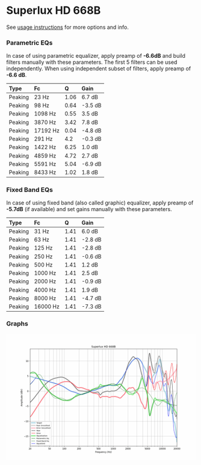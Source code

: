 # Superlux HD 668B
See [usage instructions](https://github.com/jaakkopasanen/AutoEq#usage) for more options and info.

### Parametric EQs
In case of using parametric equalizer, apply preamp of **-6.6dB** and build filters manually
with these parameters. The first 5 filters can be used independently.
When using independent subset of filters, apply preamp of **-6.6 dB**.

| Type    | Fc       |    Q | Gain    |
|:--------|:---------|:-----|:--------|
| Peaking | 23 Hz    | 1.06 | 6.7 dB  |
| Peaking | 98 Hz    | 0.64 | -3.5 dB |
| Peaking | 1098 Hz  | 0.55 | 3.5 dB  |
| Peaking | 3870 Hz  | 3.42 | 7.8 dB  |
| Peaking | 17192 Hz | 0.04 | -4.8 dB |
| Peaking | 291 Hz   | 4.2  | -0.3 dB |
| Peaking | 1422 Hz  | 6.25 | 1.0 dB  |
| Peaking | 4859 Hz  | 4.72 | 2.7 dB  |
| Peaking | 5591 Hz  | 5.04 | -6.9 dB |
| Peaking | 8433 Hz  | 1.02 | 1.8 dB  |

### Fixed Band EQs
In case of using fixed band (also called graphic) equalizer, apply preamp of **-5.7dB**
(if available) and set gains manually with these parameters.

| Type    | Fc       |    Q | Gain    |
|:--------|:---------|:-----|:--------|
| Peaking | 31 Hz    | 1.41 | 6.0 dB  |
| Peaking | 63 Hz    | 1.41 | -2.8 dB |
| Peaking | 125 Hz   | 1.41 | -2.8 dB |
| Peaking | 250 Hz   | 1.41 | -0.6 dB |
| Peaking | 500 Hz   | 1.41 | 1.2 dB  |
| Peaking | 1000 Hz  | 1.41 | 2.5 dB  |
| Peaking | 2000 Hz  | 1.41 | -0.9 dB |
| Peaking | 4000 Hz  | 1.41 | 1.9 dB  |
| Peaking | 8000 Hz  | 1.41 | -4.7 dB |
| Peaking | 16000 Hz | 1.41 | -7.3 dB |

### Graphs
![](./Superlux%20HD%20668B.png)